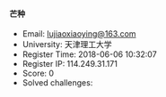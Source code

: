 #### 芒种  

* Email: lujiaoxiaoying@163.com  
* University: 天津理工大学  
* Register Time: 2018-06-06 10:32:07  
* Register IP: 114.249.31.171  
* Score: 0  
* Solved challenges: 
